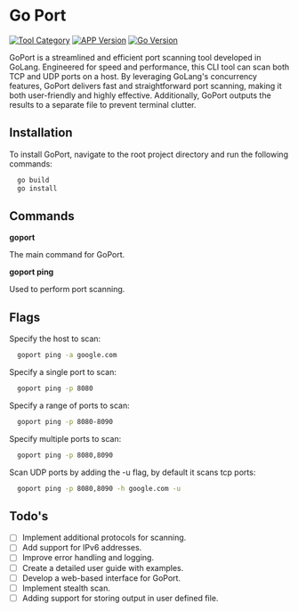 # Go Port

[![Tool Category](https://badgen.net/badge/Tool/Port%20Scanner/black)](https://github.com/ankit-k56/GoPort)
[![APP Version](https://badgen.net/badge/Version/v1.1/red)](https://github.com/ankit-k56/GoPort)
[![Go Version](https://badgen.net/badge/Go/1.21.3/blue)](https://golang.org/doc/go1.21.3)

GoPort is a streamlined and efficient port scanning tool developed in GoLang. Engineered for speed and performance, this CLI tool can scan both TCP and UDP ports on a host. By leveraging GoLang's concurrency features, GoPort delivers fast and straightforward port scanning, making it both user-friendly and highly effective. Additionally, GoPort outputs the results to a separate file to prevent terminal clutter.

## Installation

To install GoPort, navigate to the root project directory and run the following commands:

```bash
  go build
  go install
```

## Commands

**goport**

The main command for GoPort.

**goport ping**

Used to perform port scanning.

## Flags

Specify the host to scan:

```bash
  goport ping -a google.com
```

Specify a single port to scan:

```bash
  goport ping -p 8080
```

Specify a range of ports to scan:

```bash
  goport ping -p 8080-8090
```

Specify multiple ports to scan:

```bash
  goport ping -p 8080,8090
```

Scan UDP ports by adding the -u flag, by default it scans tcp ports:

```bash
  goport ping -p 8080,8090 -h google.com -u
```

## Todo's

- [ ] Implement additional protocols for scanning.
- [ ] Add support for IPv6 addresses.
- [ ] Improve error handling and logging.
- [ ] Create a detailed user guide with examples.
- [ ] Develop a web-based interface for GoPort.
- [ ] Implement stealth scan.
- [ ] Adding support for storing output in user defined file.
